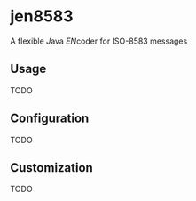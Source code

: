 # jen8583
A flexible *J*ava *EN*coder for ISO-8583 messages

## Usage
TODO

## Configuration
TODO

## Customization
TODO
